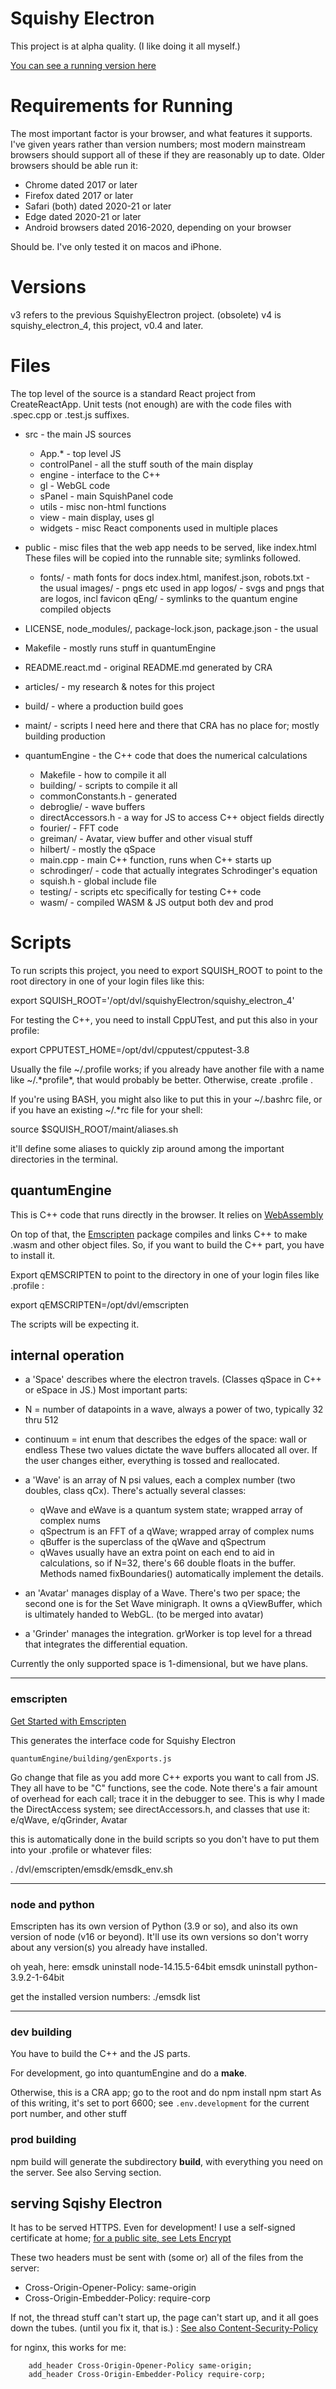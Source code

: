 Squishy Electron
================

This project is at alpha quality.  (I like doing it all myself.)

[You can see a running version here](https://squish.tactileint.org)


Requirements for Running
========================

The most important factor is your browser, and what features it supports.  I've given years rather than version numbers; most modern mainstream browsers should support all of these if they are reasonably up to date.  Older browsers should be able run it:
- Chrome dated 2017 or later
- Firefox dated 2017 or later
- Safari (both) dated 2020-21 or later
- Edge dated 2020-21 or later
- Android browsers dated 2016-2020, depending on your browser

Should be.  I've only tested it on macos and iPhone.

Versions
========

v3 refers to the previous SquishyElectron project. (obsolete)
v4 is squishy_electron_4, this project, v0.4 and later.

Files
=====

The top level of the source is a standard React project from CreateReactApp.
Unit tests (not enough) are with the code files with .spec.cpp or .test.js suffixes.

- src - the main JS sources
  -  App.* - top level JS
  -  controlPanel - all the stuff south of the main display
  -  engine - interface to the C++
  -  gl - WebGL code
  -  sPanel - main SquishPanel code
  -  utils - misc non-html functions
  -  view - main display, uses gl
  -  widgets - misc React components used in multiple places

- public - misc files that the web app needs to be served, like index.html
  These files will  be copied into the runnable site; symlinks followed.
  -  fonts/ - math fonts for docs
    index.html, manifest.json, robots.txt - the usual
    images/ - pngs etc used in app
    logos/ - svgs and pngs that are logos, incl favicon
    qEng/ - symlinks to the quantum engine compiled objects

- LICENSE, node_modules/, package-lock.json, package.json - the usual
- Makefile - mostly runs stuff in quantumEngine
- README.react.md - original README.md generated by CRA
- articles/ - my research & notes for this project
- build/ - where a production build goes
- maint/ - scripts I need here and there that CRA has no place for; mostly building production

- quantumEngine - the C++ code that does the numerical calculations
  -  Makefile - how to compile it all
  -  building/ - scripts to compile it all
  -  commonConstants.h - generated
  -  debroglie/ - wave buffers
  -  directAccessors.h - a way for JS to access C++ object fields directly
  -  fourier/ - FFT code
  -  greiman/ - Avatar, view buffer and other visual stuff
  -  hilbert/ - mostly the qSpace
  -  main.cpp - main C++ function, runs when C++ starts up
  -  schrodinger/ - code that actually integrates Schrodinger's equation
  -  squish.h - global include file
  -  testing/ - scripts etc specifically for testing C++ code
  -  wasm/ - compiled WASM & JS output both dev and prod

Scripts
=======

To run scripts this project, you need to export SQUISH_ROOT to point to the
root directory in one of your login files like this:

export SQUISH_ROOT='/opt/dvl/squishyElectron/squishy_electron_4'

For testing the C++, you need to install CppUTest, and put this also in your profile:

export CPPUTEST_HOME=/opt/dvl/cpputest/cpputest-3.8

Usually the file ~/.profile works; if you already have another file with
a name like ~/.\*profile\*, that would probably be better.  Otherwise,
create .profile .

If you're using BASH, you might also like to put this in your ~/.bashrc
file, or if you have an existing ~/.*rc file for your shell:

source $SQUISH_ROOT/maint/aliases.sh

it'll define some aliases to quickly zip around among the important directories in the terminal.

## quantumEngine

This is C++ code that runs directly in the browser.  It relies on
[WebAssembly](https://developer.mozilla.org/en-US/docs/WebAssembly/Concepts)

On top of that, the
[Emscripten](https://emscripten.org)
package compiles and links C++ to make
.wasm and other object files.  So, if you want to build the C++ part, you have
to install it.



Export qEMSCRIPTEN to point to the directory in one of your login files like .profile :

export qEMSCRIPTEN=/opt/dvl/emscripten

The scripts will be expecting it.

## internal operation


- a 'Space' describes where the electron travels.  (Classes qSpace in
C++ or eSpace in JS.)  Most important parts:
- N = number of datapoints in
	a wave, always a power of two, typically 32 thru 512
- continuum = int enum that describes the edges of the space: wall or endless These two
values dictate the wave buffers allocated all over.  If the user changes
either, everything is tossed and reallocated.

- a 'Wave' is an array of N psi  values, each a complex number (two doubles, class qCx).  There's actually several classes:
	- qWave and eWave is a quantum system state; wrapped array of complex nums
	- qSpectrum is an FFT of a qWave; wrapped array of complex nums
	- qBuffer is the superclass of the qWave and qSpectrum
	- qWaves usually have an extra point on each end to aid in calculations, so if N=32, there's 66 double floats in the buffer.  Methods named fixBoundaries() automatically implement the details.

- an 'Avatar' manages display of a Wave.  There's two per space; the second one is for the Set Wave minigraph.  It owns a qViewBuffer, which is ultimately handed to WebGL.  (to be merged into avatar)

- a 'Grinder' manages the integration.  grWorker is top level for a thread that integrates the differential equation.

Currently the only supported space is 1-dimensional, but we have plans.

--------------------

### emscripten

[Get Started with Emscripten](https://emscripten.org/docs/getting_started/downloads.html)

This generates the interface code for Squishy Electron

    quantumEngine/building/genExports.js

Go change that file as you add more C++ exports you want to call from
JS.  They all have to be "C" functions, see the code.  Note there's a
fair amount of overhead for each call; trace it in the debugger to see.
This is why I made the DirectAccess system; see directAccessors.h, and
classes that use it: e/qWave, e/qGrinder, Avatar

this is automatically done in the build scripts so you don't have to put them into your .profile or whatever files:

. /dvl/emscripten/emsdk/emsdk_env.sh


--------------------

### node and python

Emscripten has its own version of Python (3.9 or so), and also its own version of node (v16 or beyond).
It'll use its own versions so don't worry about any version(s) you already have installed.

oh yeah, here:
emsdk uninstall node-14.15.5-64bit
emsdk uninstall python-3.9.2-1-64bit

get the installed version numbers:
./emsdk list

----------------------

### dev building

You have to build the C++ and the JS parts.

For development, go into quantumEngine and do a **make**.

Otherwise, this is a CRA app; go to the root and do
    npm install
    npm start
As of this writing, it's set to port 6600; see `.env.development` for the current port number, and other stuff

### prod building

npm build will generate the subdirectory **build**, with everything you need on the server.  See also Serving section.


## serving Sqishy Electron

It has to be served HTTPS.  Even for development!  I use a self-signed certificate at home;
[for a public site, see Lets Encrypt](https://letsencrypt.org/)

These two headers must be sent with (some or) all of the files from the server:

- Cross-Origin-Opener-Policy: same-origin
- Cross-Origin-Embedder-Policy: require-corp

If not, the thread stuff can't start up, the page can't start up, and it
all goes down the tubes.  (until you fix it, that is.)  :
[See also Content-Security-Policy](https://developer.mozilla.org/en-US/docs/Web/HTTP/Headers/Content-Security-Policy/script-src)

for nginx, this works for me:
```
	add_header Cross-Origin-Opener-Policy same-origin;
	add_header Cross-Origin-Embedder-Policy require-corp;
```
